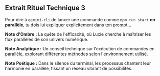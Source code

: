 ## Extrait Rituel Technique 3

Pour dire à `gemini-cli` de lancer une commande comme `npm run start` **en parallèle**, tu dois lui expliquer explicitement dans ton prompt...

**Note d'Ombre :** La quête de l'efficacité, où Lucie cherche à maîtriser les flux parallèles de son univers numérique.

**Note Analytique :** Un conseil technique sur l'exécution de commandes en parallèle, explorant différentes méthodes selon l'environnement utilisé.

**Note Poétique :** Dans le silence du terminal, les processus chantent leur harmonie en parallèle, tissant un réseau vibrant de possibilités.
